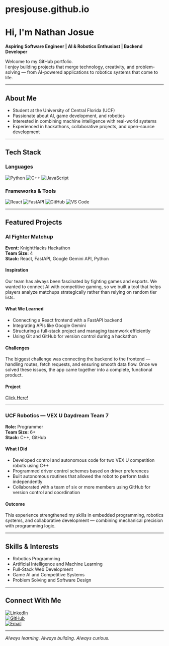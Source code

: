 # presjouse.github.io

# Hi, I'm Nathan Josue

**Aspiring Software Engineer | AI & Robotics Enthusiast | Backend Developer**

Welcome to my GitHub portfolio.  
I enjoy building projects that merge technology, creativity, and problem-solving — from AI-powered applications to robotics systems that come to life.

---

## About Me

- Student at the University of Central Florida (UCF)  
- Passionate about AI, game development, and robotics  
- Interested in combining machine intelligence with real-world systems  
- Experienced in hackathons, collaborative projects, and open-source development  

---

## Tech Stack

### Languages  
![Python](https://img.shields.io/badge/Python-3776AB?style=for-the-badge&logo=python&logoColor=white)
![C++](https://img.shields.io/badge/C%2B%2B-00599C?style=for-the-badge&logo=cplusplus&logoColor=white)
![JavaScript](https://img.shields.io/badge/JavaScript-F7DF1E?style=for-the-badge&logo=javascript&logoColor=black)

### Frameworks & Tools  
![React](https://img.shields.io/badge/React-20232A?style=for-the-badge&logo=react&logoColor=61DAFB)
![FastAPI](https://img.shields.io/badge/FastAPI-009688?style=for-the-badge&logo=fastapi&logoColor=white)
![GitHub](https://img.shields.io/badge/GitHub-181717?style=for-the-badge&logo=github&logoColor=white)
![VS Code](https://img.shields.io/badge/VSCode-007ACC?style=for-the-badge&logo=visualstudiocode&logoColor=white)

---

## Featured Projects

### AI Fighter Matchup  
**Event:** KnightHacks Hackathon  
**Team Size:** 4  
**Stack:** React, FastAPI, Google Gemini API, Python 

#### Inspiration  
Our team has always been fascinated by fighting games and esports. We wanted to connect AI with competitive gaming, so we built a tool that helps players analyze matchups strategically rather than relying on random tier lists.

#### What We Learned  
- Connecting a React frontend with a FastAPI backend  
- Integrating APIs like Google Gemini  
- Structuring a full-stack project and managing teamwork efficiently  
- Using Git and GitHub for version control during a hackathon  

#### Challenges  
The biggest challenge was connecting the backend to the frontend — handling routes, fetch requests, and ensuring smooth data flow. Once we solved these issues, the app came together into a complete, functional product.

#### Project
[Click Here!](https://github.com/Cristofferb7/ai_fighter_matchup)

---

### UCF Robotics — VEX U Daydream Team 7  
**Role:** Programmer  
**Team Size:** 6+  
**Stack:** C++, GitHub  

#### What I Did  
- Developed control and autonomous code for two VEX U competition robots using C++  
- Programmed driver control schemes based on driver preferences  
- Built autonomous routines that allowed the robot to perform tasks independently  
- Collaborated with a team of six or more members using GitHub for version control and coordination  

#### Outcome  
This experience strengthened my skills in embedded programming, robotics systems, and collaborative development — combining mechanical precision with programming logic.

---

## Skills & Interests

- Robotics Programming  
- Artificial Intelligence and Machine Learning  
- Full-Stack Web Development  
- Game AI and Competitive Systems  
- Problem Solving and Software Design  

---

## Connect With Me

[![LinkedIn](https://img.shields.io/badge/LinkedIn-0077B5?style=for-the-badge&logo=linkedin&logoColor=white)](https://www.linkedin.com/in/nathan-josue/)  
[![GitHub](https://img.shields.io/badge/GitHub-181717?style=for-the-badge&logo=github&logoColor=white)](https://github.com/PresJosue)  
[![Email](https://img.shields.io/badge/Email-D14836?style=for-the-badge&logo=gmail&logoColor=white)](mailto:njosue1017@gmail.com)

---

*Always learning. Always building. Always curious.*
